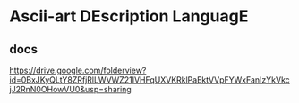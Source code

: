 Ascii-art DEscription LanguagE
===

docs
---

https://drive.google.com/folderview?id=0BxJKyQLtY8ZRfjRlLWVWZ21IVHFqUXVKRklPaEktVVpFYWxFanIzYkVkcjJ2RnN0OHowVU0&usp=sharing
